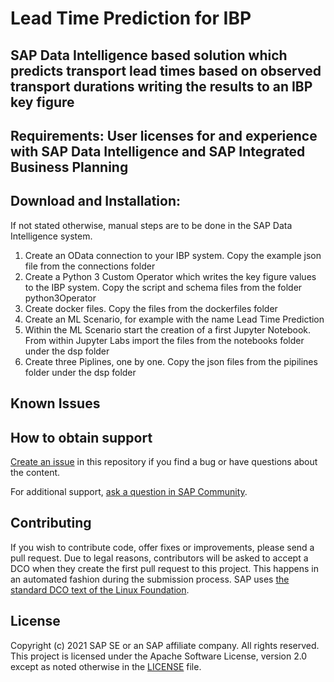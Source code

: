 # Lead Time Prediction for IBP

## SAP Data Intelligence based solution which predicts transport lead times based on observed transport durations writing the results to an IBP key figure

## Requirements: User licenses for and experience with SAP Data Intelligence and SAP Integrated Business Planning

## Download and Installation: 
If not stated otherwise, manual steps are to be done in the SAP Data Intelligence system.
1. Create an OData connection to your IBP system. Copy the example json file from the connections folder
2. Create a Python 3 Custom Operator which writes the key figure values to the IBP system. Copy the script and schema files from the folder python3Operator
3. Create docker files. Copy the files from the dockerfiles folder
4. Create an ML Scenario, for example with the name Lead Time Prediction
5. Within the ML Scenario start the creation of a first Jupyter Notebook. From within Jupyter Labs import the files from the notebooks folder under the dsp folder
6. Create three Piplines, one by one. Copy the json files from the pipilines folder under the dsp folder

## Known Issues

## How to obtain support
[Create an issue](https://github.com/SAP-samples/<repository-name>/issues) in this repository if you find a bug or have questions about the content.
 
For additional support, [ask a question in SAP Community](https://answers.sap.com/questions/ask.html).

## Contributing
If you wish to contribute code, offer fixes or improvements, please send a pull request. Due to legal reasons, contributors will be asked to accept a DCO when they create the first pull request to this project. This happens in an automated fashion during the submission process. SAP uses [the standard DCO text of the Linux Foundation](https://developercertificate.org/).

## License
Copyright (c) 2021 SAP SE or an SAP affiliate company. All rights reserved. This project is licensed under the Apache Software License, version 2.0 except as noted otherwise in the [LICENSE](LICENSES/Apache-2.0.txt) file.
